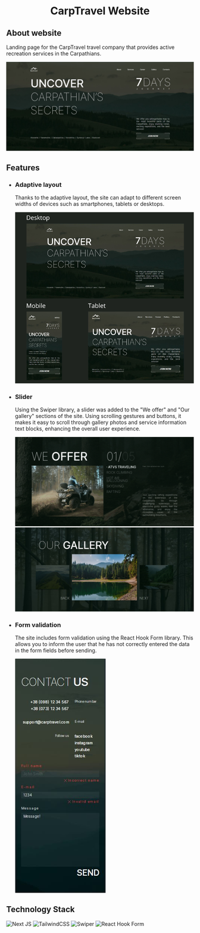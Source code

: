 <h1 align="center">CarpTravel Website</h1>

<h2>About website</h2>
<p>Landing page for the CarpTravel travel company that provides active recreation services in the Carpathians.</p>
<img src="./public/images/ReadMe/carptravel-hero-desktop.JPG" alt="Hero section"/>

<h2>Features</h2>
<ul>
  <li>
    <h3>Adaptive layout</h3>
    <p>Thanks to the adaptive layout, the site can adapt to different screen widths of devices such as smartphones, tablets or desktops.</p>
    <img src="./public/images/ReadMe/Adaptive-layout.png" alt="Adaptive layout"/>
  </li>
   <li>
    <h3>Slider</h3>
    <p>Using the Swiper library, a slider was added to the "We offer" and "Our gallery" sections of the site. Using scrolling gestures and buttons, it makes it easy to scroll through gallery photos and service information text blocks, enhancing the overall user experience.</p>
    <img src="./public/images/ReadMe/offers-slider.gif" alt="Offers slider"/>
    <img src="./public/images/ReadMe/gallery-slider.JPG" alt="Gallery slider"/>
  </li>
   <li>
    <h3>Form validation</h3>
    <p>The site includes form validation using the React Hook Form library. This allows you to inform the user that he has not correctly entered the data in the form fields before sending.</p>
    <img src="./public/images/ReadMe/contact-input-validation.JPG" alt="Form validation"/>
  </li>
</ul>

<h2>Technology Stack</h2>

![Next JS](https://img.shields.io/badge/Next-black?style=for-the-badge&logo=next.js&logoColor=white)
![TailwindCSS](https://img.shields.io/badge/tailwindcss-%2338B2AC.svg?style=for-the-badge&logo=tailwind-css&logoColor=white)
![Swiper](https://img.shields.io/badge/Swiper-gray?style=for-the-badge&logo=swiper&logoColor=0070e4)
![React Hook Form](https://img.shields.io/badge/React%20Hook%20Form-%23EC5990.svg?style=for-the-badge&logo=reacthookform&logoColor=white)
